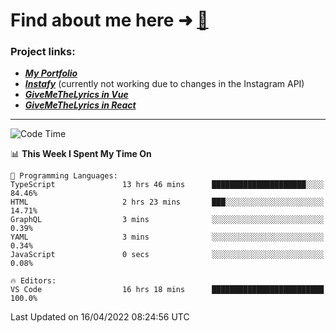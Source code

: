 # Find about me here ➜ [🧑](https://pauabella.dev)

### Project links:
- ***[My Portfolio](https://pauabella.dev)***
- ***[Instafy](https://instafy.me)*** (currently not working due to changes in the Instagram API)
- ***[GiveMeTheLyrics in Vue](https://lyrics.pauabella.dev)***
- ***[GiveMeTheLyrics in React](https://pauabella.dev/GiveMeTheLyrics)***

---
<!--START_SECTION:waka-->
![Code Time](http://img.shields.io/badge/Code%20Time-954%20hrs%2019%20mins-blue)

📊 **This Week I Spent My Time On** 

```text
💬 Programming Languages: 
TypeScript               13 hrs 46 mins      █████████████████████░░░░   84.46% 
HTML                     2 hrs 23 mins       ███░░░░░░░░░░░░░░░░░░░░░░   14.71% 
GraphQL                  3 mins              ░░░░░░░░░░░░░░░░░░░░░░░░░   0.39% 
YAML                     3 mins              ░░░░░░░░░░░░░░░░░░░░░░░░░   0.34% 
JavaScript               0 secs              ░░░░░░░░░░░░░░░░░░░░░░░░░   0.08%

🔥 Editors: 
VS Code                  16 hrs 18 mins      █████████████████████████   100.0%

```


 Last Updated on 16/04/2022 08:24:56 UTC
<!--END_SECTION:waka-->
